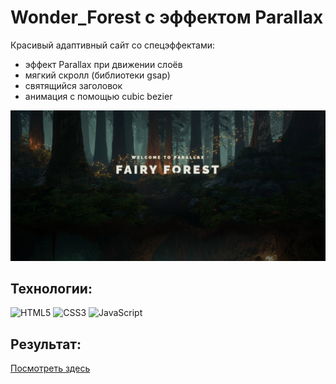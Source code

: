 # Wonder_Forest с эффектом Parallax

Красивый адаптивный сайт со спецэффектами: 

* эффект Parallax при движении слоёв 
* мягкий скролл (библиотеки gsap)
* святящийся заголовок
* анимация с помощью cubic bezier

<img width="700" src="./assets/img/screenshot_wonder_forest.png">

## Технологии:
![HTML5](https://img.shields.io/badge/html5-%23E34F26.svg?style=for-the-badge&logo=html5&logoColor=white)
![CSS3](https://img.shields.io/badge/css3-%231572B6.svg?style=for-the-badge&logo=css3&logoColor=white)
![JavaScript](https://img.shields.io/badge/javascript-%23323330.svg?style=for-the-badge&logo=javascript&logoColor=%23F7DF1E)

## Результат:

<a href="https://rasalila.github.io/wonder_forest/">Посмотреть здесь</a>